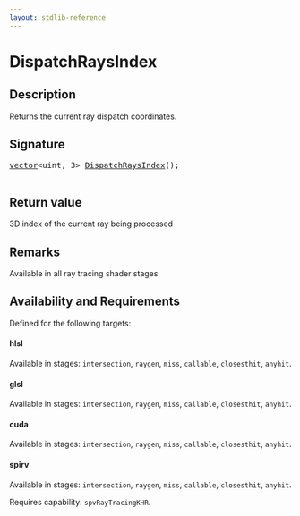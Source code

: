 ```yaml
---
layout: stdlib-reference
---
```


# DispatchRaysIndex

## Description

Returns the current ray dispatch coordinates.



## Signature 

<pre>
<a href="../types/vector/index" class="code_type">vector</a>&lt;<span class="code_keyword">uint</span>, 3&gt; <a href="dispatchraysindex-08c">DispatchRaysIndex</a>();

</pre>

## Return value
3D index of the current ray being processed

## Remarks
Available in all ray tracing shader stages


## Availability and Requirements

Defined for the following targets:

#### hlsl
Available in stages: `intersection`, `raygen`, `miss`, `callable`, `closesthit`, `anyhit`.

#### glsl
Available in stages: `intersection`, `raygen`, `miss`, `callable`, `closesthit`, `anyhit`.

#### cuda
Available in stages: `intersection`, `raygen`, `miss`, `callable`, `closesthit`, `anyhit`.

#### spirv
Available in stages: `intersection`, `raygen`, `miss`, `callable`, `closesthit`, `anyhit`.

Requires capability: `spvRayTracingKHR`.


